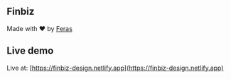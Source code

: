 ## Finbiz

Made with ❤️ by [Feras](https://github.com/feras-swed)

## Live demo

Live at: [https://finbiz-design.netlify.app](https://finbiz-design.netlify.app)
